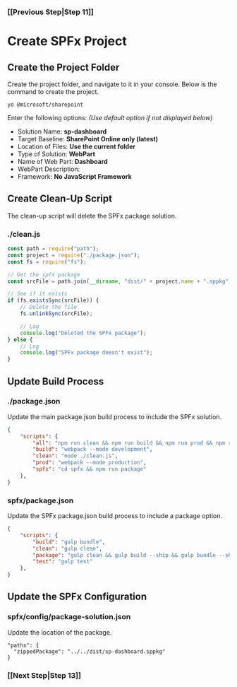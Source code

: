 ### [[Previous Step|Step 11]]

# Create SPFx Project

## Create the Project Folder

Create the project folder, and navigate to it in your console. Below is the command to create the project.

```
yo @microsoft/sharepoint
```

Enter the following options: _(Use default option if not displayed below)_

* Solution Name: **sp-dashboard**
* Target Baseline: **SharePoint Online only (latest)**
* Location of Files: **Use the current folder**
* Type of Solution: **WebPart**
* Name of Web Part: **Dashboard**
* WebPart Description: 
* Framework: **No JavaScript Framework**

## Create Clean-Up Script

The clean-up script will delete the SPFx package solution.

### ./clean.js

```js
const path = require("path");
const project = require("./package.json");
const fs = require("fs");

// Get the spfx package
const srcFile = path.join(__dirname, "dist/" + project.name + ".sppkg");

// See if it exists
if (fs.existsSync(srcFile)) {
    // Delete the file
    fs.unlinkSync(srcFile);

    // Log
    console.log("Deleted the SPFx package");
} else {
    // Log
    console.log("SPFx package doesn't exist");
}
```

## Update Build Process

### ./package.json

Update the main package.json build process to include the SPFx solution.

```json
{
    "scripts": {
        "all": "npm run clean && npm run build && npm run prod && npm run spfx",
        "build": "webpack --mode development",
        "clean": "node ./clean.js",
        "prod": "webpack --mode production",
        "spfx": "cd spfx && npm run package"
    },
}
```

### spfx/package.json

Update the SPFx package.json build process to include a package option.

```json
{
    "scripts": {
        "build": "gulp bundle",
        "clean": "gulp clean",
        "package": "gulp clean && gulp build --ship && gulp bundle --ship && gulp package-solution --ship",
        "test": "gulp test"
    },
}
```

## Update the SPFx Configuration

### spfx/config/package-solution.json

Update the location of the package.

```
"paths": {
  "zippedPackage": "../../dist/sp-dashboard.sppkg"
}
```

### [[Next Step|Step 13]]
